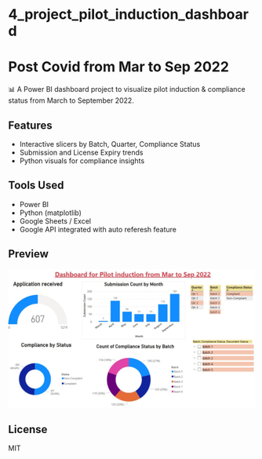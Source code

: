 # 4_project_pilot_induction_dashboard 
# Post Covid from Mar to Sep 2022

📊 A Power BI dashboard project to visualize pilot induction & compliance status from March to September 2022.

## Features
- Interactive slicers by Batch, Quarter, Compliance Status
- Submission and License Expiry trends
- Python visuals for compliance insights

## Tools Used
- Power BI
- Python (matplotlib)
- Google Sheets / Excel
- Google API integrated with auto referesh feature

## Preview
![Dashboard Screenshot](1.jpg)


## License
MIT
